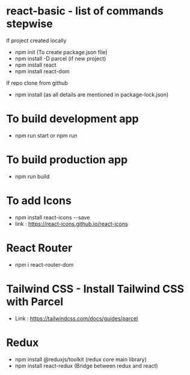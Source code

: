 # react-basic - list of commands stepwise

If project created locally

- npm init (To create package.json file)
- npm install -D parcel (if new project)
- npm install react
- npm install react-dom

If repo clone from github

- npm install (as all details are mentioned in package-lock.json)

# To build development app

- npm run start or npm run

# To build production app

- npm run build

# To add Icons

- npm install react-icons --save
- link : https://react-icons.github.io/react-icons

# React Router

- npm i react-router-dom

# Tailwind CSS - Install Tailwind CSS with Parcel

- Link : https://tailwindcss.com/docs/guides/parcel

# Redux

- npm install @reduxjs/toolkit (redux core main library)
- npm install react-redux (Bridge between redux and react)

